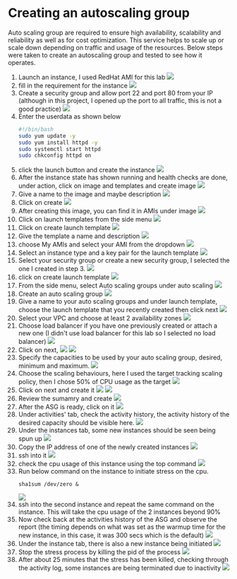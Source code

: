 # Creating an autoscaling group 

Auto scaling group are required to ensure high availability, scalability and reliability as well as for cost optimization. This service helps to scale up or scale down depending on traffic and usage of the resources. Below steps were taken to create an autoscaling group and tested to see how it operates.


1. Launch an instance, I used RedHat AMI for this lab
![](/img/01launch-instance.png)
2. fill in the requirement for the instance 
![](/img/02choose-xter.png)
3. Create a security group and allow port 22 and port 80 from your IP (although in this project, I opened up the port to all traffic, this is not a good practice)
![](/img/03create-sg.png)
4. Enter the userdata as shown below 
    ```bash
    #!/bin/bash
    sudo yum update -y 
    sudo yum install httpd -y
    sudo systemctl start httpd
    sudo chkconfig httpd on
    ```
5. click the launch button and create the instance 
![](/img/05launch.png)
6. After the instance state has shown running and health checks are done, under action, click on image and templates and create image 
![](/img/06create-image.png)
7. Give a name to the image and maybe description
![](/img/07name-image.png)
8. Click on create
![](/img/08create.png)
9. After creating this image, you can find it in AMIs under image
![](/img/09view-image.png)
10. Click on launch templates from the side menu
![](/img/10launch-templates.png)
11. Click on create launch template
![](/img/11.click.png)
12. Give the template a name and description
![](/img/12name-template.png)
13. choose My AMIs and select your AMI from the dropdown 
![](/img/13choose-ami.png)
14. Select an instance type and a key pair for the launch template
![](/img/14choose-setting.png)
15. Select your security group or create a new security group, I selected the one I created in step 3.
![](/img/15choose-sg.png)
16. click on create launch template
![](/img/16click-create.png)
17. From the side menu, select Auto scaling groups under auto scaling
![](/img/17create-asg.png)
18. Create an auto scaling group
![](/img/18create-it.png)
19. Give a name to your auto scaling groups and under launch template, choose the launch template that you recently created then click next
![](/img/19nameit.png)
20. Select your VPC and choose at least 2 availability zones
![](/img/21availabilityzone.png)
21. Choose load balancer if you have one previously created or attach a new one (I didn't use load balancer for this lab so I selected no load balancer)
![](/img/22No-ELB.png)
22. Click on next, 
![](/img/23next.png)
![](/img/24next.png)
23. Specify the capacities to be used by your auto scaling group, desired, minimum and maximum.
![](/img/24specify-capacitty.png)
24. Choose the scaling behaviours, here I used the target tracking scaling policy, then I chose 50% of CPU usage as the target
![](/img/25scaling.png)
25. Click on next and create it
![](/img/26next.png)
![](/img/27next.png)
26. Review the sumamry and create
![](/img/28review-create.png)
27. After the ASG is ready, click on it
![](/img/29the-asg.png)
28. Under activities' tab, check the activity history, the activity history of the desired capacity should be visible here.
![](/img/30autoscaling.png)
29. Under the instances tab, some new instances should be seen being spun up
![](/img/31new-instances.png)
30. Copy the IP address of one of the newly created instances
![](/img/32first-instance.png)
31. ssh into it
![](/img/33login-ssh.png)
32. check the cpu usage of this instance using the top command 
![](/img/35cpu-usage.png)
33. Run below command on the instance to initiate stress on the cpu.
    ```
    sha1sum /dev/zero &
    ```
    ![](/img/36%20new-usage2.PNG)
34. ssh into the second instance and repeat the same command on the instance. This will take the cpu usage of the 2 instances beyond 90%
35. Now check back at the activities history of the ASG and observe the report (the timing depends on what was set as the warmup time for the new instance, in this case, it was 300 secs which is the default)
![](/img/37newinstance.png)
36. Under the instance tab, there is also a new instance  being initiated
![](/img/38creatingnew.png)
37. Stop the stress process by killing the pid of the process
![](/img/39stresskilled2.PNG)
38. After about 25 minutes that the stress has been killed, checking through the activity log, some instances are being terminated due to inactivity 
![](/img/40terminating.png)
